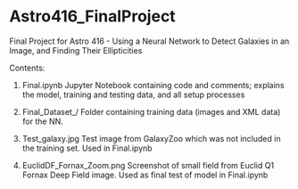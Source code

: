 # Astro416_FinalProject
Final Project for Astro 416 - Using a Neural Network to Detect Galaxies in an Image, and Finding Their Ellipticities

Contents:
1) Final.ipynb
   Jupyter Notebook containing code and comments; explains the model, training and testing data, and all setup processes
   
2) Final_Dataset_/
   Folder containing training data (images and XML data) for the NN.

3) Test_galaxy.jpg
   Test image from GalaxyZoo which was not included in the training set. Used in Final.ipynb

4) EuclidDF_Fornax_Zoom.png
   Screenshot of small field from Euclid Q1 Fornax Deep Field image. Used as final test of model in Final.ipynb
